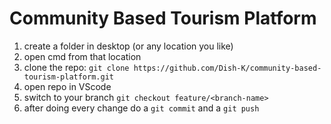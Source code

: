 # Community Based Tourism Platform

1. create a folder in desktop (or any location you like)
2. open cmd from that location
3. clone the repo: `git clone https://github.com/Dish-K/community-based-tourism-platform.git`
4. open repo in VScode
5. switch to your branch `git checkout feature/<branch-name>`
6. after doing every change do a `git commit` and a `git push`